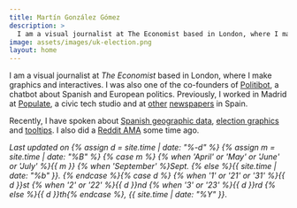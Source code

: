 ```yaml
---
title: Martín González Gómez
description: >
  I am a visual journalist at The Economist based in London, where I make graphics and interactives
image: assets/images/uk-election.png
layout: home
---
```


I am a visual journalist at _The Economist_ based in London, where I make graphics and interactives. I was also one of the co-founders of [Politibot](https://www.niemanlab.org/2017/07/on-the-heels-of-its-own-success-spains-politibot-is-opening-up-a-chatbot-builder-for-other-outlets/), a chatbot about Spanish and European politics. Previously, I worked in Madrid at [Populate](https://populate.tools/), a civic tech studio and at [other](https://www.elespanol.com/actualidad/20160512/124237684_0.html) [newspapers](https://www.eldiario.es/) in Spain.

Recently, I have spoken about [Spanish geographic data](https://www.youtube.com/watch?v=SwoYcXqq65Y), [election graphics](https://www.youtube.com/watch?v=4pcYs5-TIoQ) and [tooltips](https://twitter.com/d3unconf/status/1166092427096141824). I also did a [Reddit AMA](https://old.reddit.com/r/dataisbeautiful/comments/cptmcw/were_evan_hensleigh_and_mart%C3%ADn_gonz%C3%A1lez/) some time ago.

<em>Last updated on {% assign d = site.time | date: "%-d" %}  {% assign m = site.time | date: "%B" %} {% case m %}
  {% when 'April' or 'May' or 'June' or 'July' %}{{ m }}
  {% when 'September' %}Sept.
  {% else %}{{ site.time | date: "%b" }}.
{% endcase %}{% case d %}
  {% when '1' or '21' or '31' %}{{ d }}st
  {% when '2' or '22' %}{{ d }}nd
  {% when '3' or '23' %}{{ d }}rd
{% else %}{{ d }}th{% endcase %}, {{ site.time | date: "%Y" }}</em>.